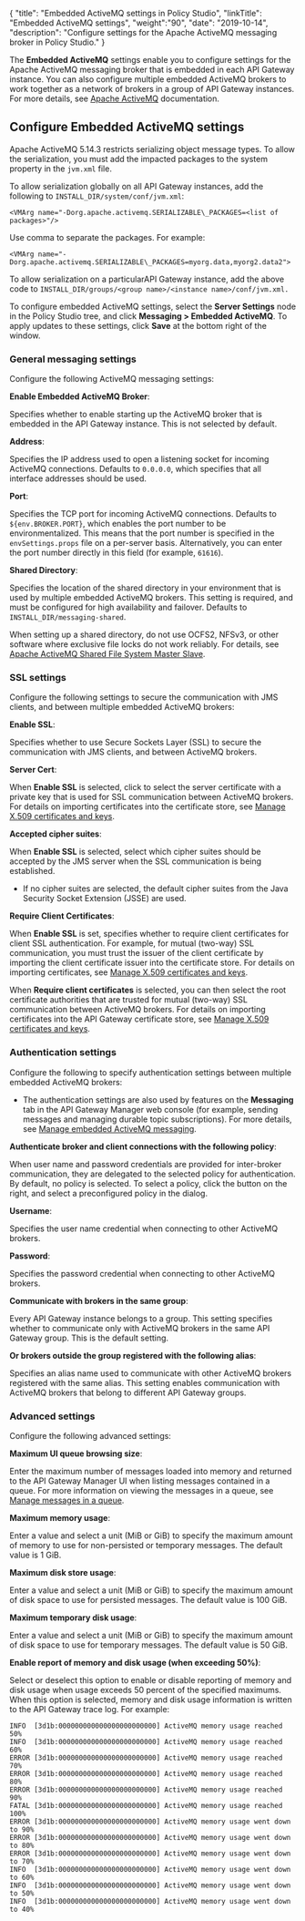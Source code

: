 {
"title": "Embedded ActiveMQ settings in Policy Studio",
"linkTitle": "Embedded ActiveMQ settings",
"weight":"90",
"date": "2019-10-14",
"description": "Configure settings for the Apache ActiveMQ messaging broker in Policy Studio."
}

The **Embedded ActiveMQ** settings enable you to configure settings for the Apache ActiveMQ messaging broker that is embedded in each API Gateway instance. You can also configure multiple embedded ActiveMQ brokers to work together as a network of brokers in a group of API Gateway instances. For more details, see [Apache ActiveMQ](http://activemq.apache.org/) documentation.

## Configure Embedded ActiveMQ settings

Apache ActiveMQ 5.14.3 restricts serializing object message types. To allow the serialization, you must add the impacted packages to the system property in the `jvm.xml` file.

To allow serialization globally on all API Gateway instances, add the following to `INSTALL_DIR/system/conf/jvm.xml`:

```
<VMArg name="-Dorg.apache.activemq.SERIALIZABLE\_PACKAGES=<list of packages>"/>
```

Use comma to separate the packages. For example:

```
<VMArg name="-Dorg.apache.activemq.SERIALIZABLE\_PACKAGES=myorg.data,myorg2.data2">
```

To allow serialization on a particularAPI Gateway instance, add the above code to `INSTALL_DIR/groups/<group name>/<instance name>/conf/jvm.xml.`

To configure embedded ActiveMQ settings, select the **Server Settings** node in the Policy Studio tree, and click **Messaging > Embedded ActiveMQ**. To apply updates to these settings, click **Save** at the bottom right of the window.

### General messaging settings

Configure the following ActiveMQ messaging settings:

**Enable Embedded ActiveMQ Broker**:

Specifies whether to enable starting up the ActiveMQ broker that is embedded in the API Gateway instance. This is not selected by default.

**Address**:

Specifies the IP address used to open a listening socket for incoming ActiveMQ connections. Defaults to `0.0.0.0`, which specifies that all interface addresses should be used.

**Port**:

Specifies the TCP port for incoming ActiveMQ connections. Defaults to `${env.BROKER.PORT}`, which enables the port number to be environmentalized. This means that the port number is specified in the `envSettings.props` file on a per-server basis. Alternatively, you can enter the port number directly in this field (for example, `61616`).

**Shared Directory**:

Specifies the location of the shared directory in your environment that is used by multiple embedded ActiveMQ brokers. This setting is required, and must be configured for high availability and failover. Defaults to `INSTALL_DIR/messaging-shared`.

When setting up a shared directory, do not use OCFS2, NFSv3, or other software where exclusive file locks do not work reliably. For details, see [Apache ActiveMQ Shared File System Master Slave](http://activemq.apache.org/shared-file-system-master-slave.html).

### SSL settings

Configure the following settings to secure the communication with JMS clients, and between multiple embedded ActiveMQ brokers:

**Enable SSL**:

Specifies whether to use Secure Sockets Layer (SSL) to secure the communication with JMS clients, and between ActiveMQ brokers.

**Server Cert**:

When **Enable SSL** is selected, click to select the server certificate with a private key that is used for SSL communication between ActiveMQ brokers. For details on importing certificates into the certificate store, see [Manage X.509 certificates and keys](/docs/apim_administration/apigtw_admin/general_certificates).

**Accepted cipher suites**:

When **Enable SSL** is selected, select which cipher suites should be accepted by the JMS server when the SSL communication is being established.

* If no cipher suites are selected, the default cipher suites from the Java Security Socket Extension (JSSE) are used.

**Require Client Certificates**:

When **Enable SSL** is set, specifies whether to require client certificates for client SSL authentication. For example, for mutual (two-way) SSL communication, you must trust the issuer of the client certificate by importing the client certificate issuer into the certificate store. For details on importing certificates, see [Manage X.509 certificates and keys](/docs/apim_administration/apigtw_admin/general_certificates).

When **Require client certificates** is selected, you can then select the root certificate authorities that are trusted for mutual (two-way) SSL communication between ActiveMQ brokers. For details on importing certificates into the API Gateway certificate store, see [Manage X.509 certificates and keys](/docs/apim_administration/apigtw_admin/general_certificates).

### Authentication settings

Configure the following to specify authentication settings between multiple embedded ActiveMQ brokers:

* The authentication settings are also used by features on the **Messaging** tab in the API Gateway Manager web console (for example, sending messages and managing durable topic subscriptions). For more details, see [Manage embedded ActiveMQ messaging](/docs/apim_administration/apigtw_admin/admin_messaging).

**Authenticate broker and client connections with the following policy**:

When user name and password credentials are provided for inter-broker communication, they are delegated to the selected policy for authentication. By default, no policy is selected. To select a policy, click the button on the right, and select a preconfigured policy in the dialog.

**Username**:

Specifies the user name credential when connecting to other ActiveMQ brokers.

**Password**:

Specifies the password credential when connecting to other ActiveMQ brokers.

**Communicate with brokers in the same group**:

Every API Gateway instance belongs to a group. This setting specifies whether to communicate only with ActiveMQ brokers in the same API Gateway group. This is the default setting.

**Or brokers outside the group registered with the following alias**:

Specifies an alias name used to communicate with other ActiveMQ brokers registered with the same alias. This setting enables communication with ActiveMQ brokers that belong to different API Gateway groups.

### Advanced settings

Configure the following advanced settings:

**Maximum UI queue browsing size**:

Enter the maximum number of messages loaded into memory and returned to the API Gateway Manager UI when listing messages contained in a queue. For more information on viewing the messages in a queue, see [Manage messages in a queue](/docs/apim_administration/apigtw_admin/admin_messaging#manage-messages-in-a-queue).

**Maximum memory usage**:

Enter a value and select a unit (MiB or GiB) to specify the maximum amount of memory to use for non-persisted or temporary messages. The default value is 1 GiB.

**Maximum disk store usage**:

Enter a value and select a unit (MiB or GiB) to specify the maximum amount of disk space to use for persisted messages. The default value is 100 GiB.

**Maximum temporary disk usage**:

Enter a value and select a unit (MiB or GiB) to specify the maximum amount of disk space to use for temporary messages. The default value is 50 GiB.

**Enable report of memory and disk usage (when exceeding 50%)**:

Select or deselect this option to enable or disable reporting of memory and disk usage when usage exceeds 50 percent of the specified maximums. When this option is selected, memory and disk usage information is written to the API Gateway trace log. For example:

```
INFO  [3d1b:000000000000000000000000] ActiveMQ memory usage reached 50%
INFO  [3d1b:000000000000000000000000] ActiveMQ memory usage reached 60%
ERROR [3d1b:000000000000000000000000] ActiveMQ memory usage reached 70%
ERROR [3d1b:000000000000000000000000] ActiveMQ memory usage reached 80%
ERROR [3d1b:000000000000000000000000] ActiveMQ memory usage reached 90%
FATAL [3d1b:000000000000000000000000] ActiveMQ memory usage reached 100%
ERROR [3d1b:000000000000000000000000] ActiveMQ memory usage went down to 90%
ERROR [3d1b:000000000000000000000000] ActiveMQ memory usage went down to 80%
ERROR [3d1b:000000000000000000000000] ActiveMQ memory usage went down to 70%
INFO  [3d1b:000000000000000000000000] ActiveMQ memory usage went down to 60%
INFO  [3d1b:000000000000000000000000] ActiveMQ memory usage went down to 50%
INFO  [3d1b:000000000000000000000000] ActiveMQ memory usage went down to 40%
```

